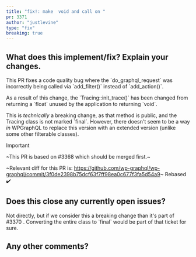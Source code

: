 ```yaml
---
title: "fix!: make  void and call on "
pr: 3371
author: "justlevine"
type: "fix"
breaking: true
---
```


## What does this implement/fix? Explain your changes.

This PR fixes a code quality bug where the \`do_graphql_request\` was incorrectly being called via \`add_filter()\` instead of \`add_action()\`. 

As a result of this change, the \`Tracing::init_trace()\` has been changed from returning a \`float\` unused by the application to returning \`void\`.

This is _technically_ a breaking change, as that method is public, and the Tracing class is not marked \`final\`. However, there doesn't seem to be a way _in_ WPGraphQL to replace this version with an extended version (unlike some other filterable classes).

> [!IMPORTANT]
> ~This PR is based on #3368 which should be merged first.~
>
> ~Relevant diff for this PR is: https://github.com/wp-graphql/wp-graphql/commit/3f0de2398b75dcf63f7ff98ea0c677f3fa5d54a9~
> Rebased ✔️

## Does this close any currently open issues?



Not directly, but if we consider this a breaking change than it's part of #3370 . Converting the entire class to \`final\` would be part of that ticket for sure.

## Any other comments?
